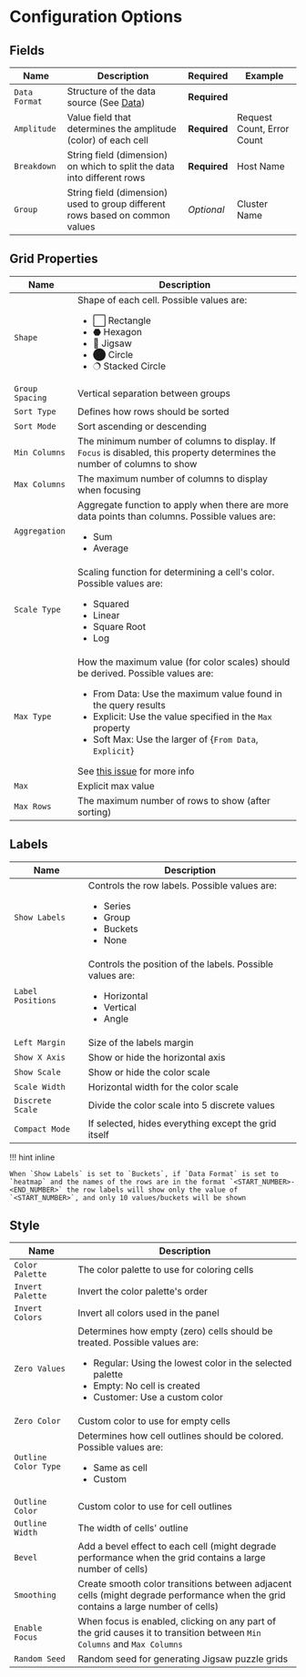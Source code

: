 # Configuration Options

## Fields

| Name | Description | Required | Example |
| ------------ | ------------- | ------------ | ------------ |
| `Data Format` | Structure of the data source (See [Data](data.md)) | **Required** | |
| `Amplitude` | Value field that determines the amplitude (color) of each cell | **Required** | Request Count, Error Count |
| `Breakdown` | String field (dimension) on which to split the data into different rows | **Required** | Host Name |
| `Group` | String field (dimension) used to group different rows based on common values | *Optional* | Cluster Name |


## Grid Properties

| Name | Description |
| ------------ | ------------- |
| `Shape` | Shape of each cell.  Possible values are: <ul><li>⬜ Rectangle</li><li>⬣ Hexagon</li><li>🧩 Jigsaw</li><li>⬤ Circle</li><li>🔿 Stacked Circle</li></ul> |
| `Group Spacing` | Vertical separation between groups |
| `Sort Type` | Defines how rows should be sorted |
| `Sort Mode` | Sort ascending or descending |
| `Min Columns` | The minimum number of columns to display.  If `Focus` is disabled, this property determines the number of columns to show |
| `Max Columns` | The maximum number of columns to display when focusing |
| `Aggregation` | Aggregate function to apply when there are more data points than columns.  Possible values are: <ul><li>Sum</li><li>Average</li></ul> |
| `Scale Type` | Scaling function for determining a cell's color.  Possible values are: <ul><li>Squared</li><li>Linear</li><li>Square Root</li><li>Log</li></ul> |
| `Max Type` | How the maximum value (for color scales) should be derived.  Possible values are: <ul><li>From Data: Use the maximum value found in the query results</li><li>Explicit: Use the value specified in the `Max` property</li><li>Soft Max: Use the larger of {`From Data`, `Explicit`}</li></ul> See [this issue](https://github.com/boazreicher/mosaic-plot/issues/1) for more info|
| `Max` | Explicit max value |
| `Max Rows` | The maximum number of rows to show (after sorting) |


## Labels

| Name | Description |
| ------------ | ------------- |
| `Show Labels` | Controls the row labels.  Possible values are: <ul><li>Series</li><li>Group</li><li>Buckets</li><li>None</li></ul> |
| `Label Positions` | Controls the position of the labels.  Possible values are: <ul><li>Horizontal</li><li>Vertical</li><li>Angle</li></ul> |
| `Left Margin` | Size of the labels margin |
| `Show X Axis` | Show or hide the horizontal axis |
| `Show Scale` | Show or hide the color scale |
| `Scale Width` | Horizontal width for the color scale |
| `Discrete Scale` | Divide the color scale into 5 discrete values |
| `Compact Mode` | If selected, hides everything except the grid itself |

!!! hint inline

    When `Show Labels` is set to `Buckets`, if `Data Format` is set to `heatmap` and the names of the rows are in the format `<START_NUMBER>-<END_NUMBER>` the row labels will show only the value of `<START_NUMBER>`, and only 10 values/buckets will be shown 

## Style

| Name | Description |
| ------------ | ------------- |
| `Color Palette` | The color palette to use for coloring cells |
| `Invert Palette` | Invert the color palette's order |
| `Invert Colors` | Invert all colors used in the panel |
| `Zero Values` | Determines how empty (zero) cells should be treated.  Possible values are: <ul><li>Regular: Using the lowest color in the selected palette</li><li>Empty: No cell is created</li><li>Customer: Use a custom color</li></ul> |
| `Zero Color` | Custom color to use for empty cells |
| `Outline Color Type` | Determines how cell outlines should be colored.  Possible values are: <ul><li>Same as cell</li><li>Custom</li></ul> |
| `Outline Color` | Custom color to use for cell outlines |
| `Outline Width` | The width of cells' outline |
| `Bevel` | Add a bevel effect to each cell (might degrade performance when the grid contains a large number of cells) |
| `Smoothing` | Create smooth color transitions between adjacent cells (might degrade performance when the grid contains a large number of cells) |
| `Enable Focus` | When focus is enabled, clicking on any part of the grid causes it to transition between `Min Columns` and `Max Columns` |
| `Random Seed` | Random seed for generating Jigsaw puzzle grids |
